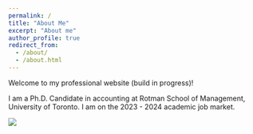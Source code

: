 ```yaml
---
permalink: /
title: "About Me"
excerpt: "About me"
author_profile: true
redirect_from: 
  - /about/
  - /about.html
---
```


Welcome to my professional website (build in progress)!

I am a Ph.D. Candidate in accounting at Rotman School of Management, University of Toronto. I am on the 2023 - 2024 academic job market.


![](../images/121A6912-3.jpg)
    


